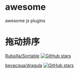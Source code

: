 # awesome
awesome js plugins


# 拖动排序

[RubaXa/Sortable](https://github.com/RubaXa/Sortable) [![GitHub stars](https://img.shields.io/github/stars/RubaXa/Sortable.svg)](https://github.com/RubaXa/Sortable/stargazers)

[bevacqua/dragula](https://github.com/bevacqua/dragula) [![GitHub stars](https://img.shields.io/github/stars/bevacqua/dragula.svg)](https://github.com/bevacqua/dragula/stargazers)
